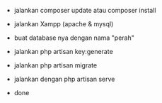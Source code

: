 - jalankan composer update atau composer install

- jalankan Xampp (apache & mysql)

- buat database nya dengan nama "perah"

- jalankan php artisan key:generate

- jalankan php artisan migrate

- jalankan dengan php artisan serve

- done